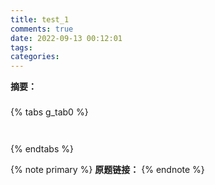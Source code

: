 ```yaml
---
title: test_1
comments: true
date: 2022-09-13 00:12:01
tags:
categories:
---
```

__摘要：__

<!-- more -->


### 

{% tabs g_tab0 %}
<!-- tab C++ -->
```c++

```
<!-- endtab -->

<!-- tab Java -->
```java

```
<!-- endtab -->
{% endtabs %}



{% note primary %}
__原题链接：__ []()
{% endnote %}